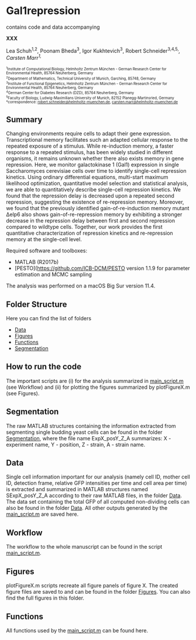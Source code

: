 # Gal1repression

contains code and data accompanying 

__XXX__

Lea Schuh<sup>1,2</sup>, Poonam Bheda<sup>3</sup>, Igor Kukhtevich<sup>3</sup>, Robert Schneider<sup>3,4,5,*</sup>, Carsten Marr<sup>1,* </sup>

<sub><sup>
<sup>1</sup>Institute of Computational Biology, Helmholtz Zentrum München - German Research Center for Environmental Health, 85764 Neuherberg, Germany <br>
<sup>2</sup>Department of Mathematics, Technical University of Munich, Garching, 85748, Germany <br>
<sup>3</sup>Institute of Functional Epigenetics, Helmholtz Zentrum München - German Research Center for Environmental Health, 85764 Neuherberg, Germany <br>
<sup>4</sup>German Center for Diabetes Research (DZD), 85764 Neuherberg, Germany <br>
<sup>5</sup>Faculty of Biology, Ludwig-Maximilians University of Munich, 82152 Planegg-Martinsried, Germany <br>
*correspondence: robert.schneider@helmholtz-muenchen.de, carsten.marr@helmholtz-muenchen.de <br>
</sup></sub>

## Summary

Changing environments require cells to adapt their gene expression. Transcriptional memory facilitates such an adapted cellular response to the repeated exposure of a stimulus. While re-induction memory, a faster response to a repeated stimulus, has been widely studied in different organisms, it remains unknown whether there also exists memory in gene repression. 
Here, we monitor galactokinase 1 (Gal1) expression in single Saccharomyces cerevisiae cells over time to identify single-cell repression kinetics. Using ordinary differential equations, multi-start maximum likelihood optimization, quantitative model selection and statistical analysis, we are able to quantitatively describe single-cell repression kinetics. We found that the repression delay is decreased upon a repeated second repression, suggesting the existence of re-repression memory. Moreover, we found that the previously identified gain-of-re-induction memory mutant Δelp6 also shows gain-of-re-repression memory by exhibiting a stronger decrease in the repression delay between first and second repression compared to wildtype cells. 
Together, our work provides the first quantitative characterization of repression kinetics and re-repression memory at the single-cell level. <br>

Required software and toolboxes:

- MATLAB (R2017b)
- [PESTO](https://github.com/ICB-DCM/PESTO version 1.1.9 for parameter estimation and MCMC sampling

The analysis was performed on a macOS Big Sur version 11.4. <br>

## Folder Structure

Here you can find the list of folders

- [Data](Data)
- [Figures](Figures)
- [Functions](Functions)
- [Segmentation](Segmentation)

## How to run the code

The important scripts are (i) for the analysis summarized in [main_script.m](main_script.m) (see Workflow) and (ii) for plotting the figures summarized by plotFigureX.m (see Figures).

## Segmentation

The raw MATLAB structures containing the information extracted from segmenting single budding yeast cells can be found in the folder [Segmentation](Segmentation), where the file name ExpX_posY_Z_A summarizes: X - experiment name, Y - position, Z - strain, A - strain name.

## Data

Single cell information important for our analysis (namely cell ID, mother cell ID, detection frame, relative GFP intensities per time and cell area per time) is extracted and summarized in MATLAB structures named SExpX_posY_Z_A according to their raw MATLAB files, in the folder [Data](Data). The data set containing the total GFP of all computed non-dividing cells can also be found in the folder [Data](Data). All other outputs generated by the [main_script.m](main_script.m) are saved here. 

## Workflow

The workflow to the whole manuscript can be found in the script [main_script.m](main_script.m).

## Figures
plotFigureX.m scripts recreate all figure panels of figure X. The created figure files are saved to and can be found in the folder [Figures](Figures). You can also find the full figures in this folder. 

## Functions
All functions used by the [main_script.m](main_script.m) can be found here. 


